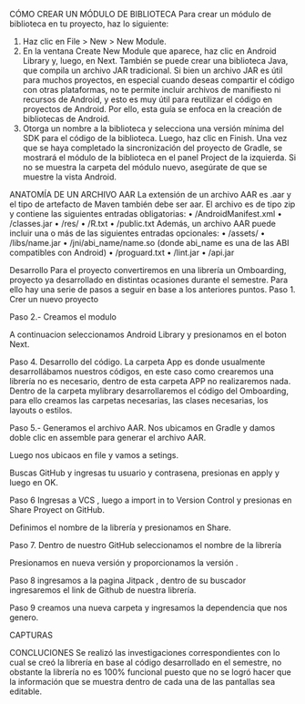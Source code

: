 
CÓMO CREAR UN MÓDULO DE BIBLIOTECA
Para crear un módulo de biblioteca en tu proyecto, haz lo siguiente:
1.	Haz clic en File > New > New Module.
2.	En la ventana Create New Module que aparece, haz clic en Android Library y, luego, en Next.
También se puede crear una biblioteca Java, que compila un archivo JAR tradicional. Si bien un archivo JAR es útil para muchos proyectos, en especial cuando deseas compartir el código con otras plataformas, no te permite incluir archivos de manifiesto ni recursos de Android, y esto es muy útil para reutilizar el código en proyectos de Android. Por ello, esta guía se enfoca en la creación de bibliotecas de Android.
3.	Otorga un nombre a la biblioteca y selecciona una versión mínima del SDK para el código de la biblioteca. Luego, haz clic en Finish.
Una vez que se haya completado la sincronización del proyecto de Gradle, se mostrará el módulo de la biblioteca en el panel Project de la izquierda. Si no se muestra la carpeta del módulo nuevo, asegúrate de que se muestre la vista Android.


ANATOMÍA DE UN ARCHIVO AAR
La extensión de un archivo AAR es .aar y el tipo de artefacto de Maven también debe ser aar. El archivo es de tipo zip y contiene las siguientes entradas obligatorias:
•	/AndroidManifest.xml
•	/classes.jar
•	/res/
•	/R.txt
•	/public.txt
Además, un archivo AAR puede incluir una o más de las siguientes entradas opcionales:
•	/assets/
•	/libs/name.jar
•	/jni/abi_name/name.so (donde abi_name es una de las ABI compatibles con Android)
•	/proguard.txt
•	/lint.jar
•	/api.jar









Desarrollo
Para el proyecto convertiremos en una librería un Omboarding, proyecto ya desarrollado en distintas ocasiones durante el semestre. Para ello hay una serie de pasos a seguir en base a los anteriores puntos.
Paso 1. Crer un nuevo proyecto
 
Paso 2.- Creamos el modulo 

A continuacion seleccionamos Android Library y presionamos en el boton Next.
 
Paso 4. Desarrollo del código.
La carpeta App es donde usualmente desarrollábamos nuestros códigos, en este caso como crearemos una librería no es necesario, dentro de esta carpeta APP no realizaremos nada.
Dentro de la carpeta mylibrary desarrollaremos el código del Omboarding, para ello creamos las carpetas necesarias, las clases necesarias, los layouts o estilos.

 
Paso 5.- Generamos el archivo AAR.
Nos ubicamos en Gradle y  damos doble clic en assemble para generar el archivo AAR.
 
Luego nos ubicaos en file y vamos a setings.
 
Buscas GitHub y ingresas tu usuario y contrasena, presionas en apply y luego en OK.
 



Paso 6
Ingresas a VCS , luego a import in to Version Control y presionas en Share Proyect on GitHub.
 
Definimos el nombre de la librería y presionamos en Share.
 
Paso 7. Dentro de nuestro GitHub seleccionamos el nombre de la librería
 
Presionamos en nueva versión y proporcionamos la versión .
 
Paso 8 ingresamos a la pagina Jitpack , dentro de su buscador ingresaremos el link de Github de nuestra librería.
 
 
Paso 9 creamos una nueva carpeta y ingresamos la dependencia que nos genero.
 
CAPTURAS
   

CONCLUCIONES
Se realizó las investigaciones correspondientes  con lo cual se creó la librería en base al código desarrollado en el semestre, no obstante la librería no es  100% funcional puesto que no se logró hacer que  la información que se muestra dentro de cada una de las pantallas  sea editable.
